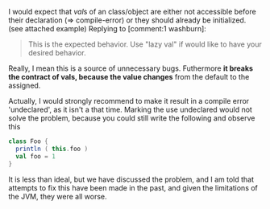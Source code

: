 I would expect that *val*s of an class/object are either not accessible before their declaration (=> compile-error) or they should already be initialized. (see attached example)
Replying to [comment:1 washburn]:
> This is the expected behavior.  Use "lazy val" if would like to have your desired behavior.

Really, I mean this is a source of unnecessary bugs. Futhermore **it breaks the contract of vals, because the value changes** from the default to the assigned. 

Actually, I would strongly recommend to make it result in a compile error 'undeclared', as it isn't a that time.
Marking the use undeclared would not solve the problem, because you could still write the following and observe this

```scala
class Foo {
  println ( this.foo )
  val foo = 1
}
```

It is less than ideal, but we have discussed the problem, and I am told that attempts to fix this have been made in the past, and given the limitations of the JVM, they were all worse.  
